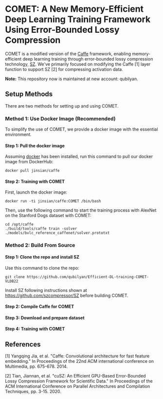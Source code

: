 # COMET: A New Memory-Efficient Deep Learning Training Framework Using Error-Bounded Lossy Compression

COMET is a modified version of the [Caffe](https://github.com/BVLC/caffe) framework, enabling memory-efficient deep learning training through error-bounded lossy compression technology, [SZ](https://github.com/szcompressor/SZ). We've primarily focused on modifying the Caffe [1] layer function to support SZ [2] for compressing activation data.

**Note:** This repository now is maintained at new account: qubilyan.

## Setup Methods

There are two methods for setting up and using COMET.

### Method 1: Use Docker Image (Recommended)

To simplify the use of COMET, we provide a docker image with the essential environment.

#### Step 1: Pull the docker image

Assuming [docker](https://docs.docker.com/get-docker/) has been installed, run this command to pull our docker image from DockerHub:
```
docker pull jinsian/caffe
```

#### Step 2: Training with COMET

First, launch the docker image:
```
docker run -ti jinsian/caffe:COMET /bin/bash
```

Then, use the following command to start the training process with AlexNet on the Stanford Dogs dataset with COMET:
```
cd /opt/caffe
./build/tools/caffe train -solver ./models/bvlc_reference_caffenet/solver.prototxt
```

### Method 2: Build From Source

#### Step 1: Clone the repo and install SZ

Use this command to clone the repo:
```
git clone https://github.com/qubilyan/Efficient-DL-training-COMET-VLDB22
```

Install SZ following instructions shown at https://github.com/szcompressor/SZ before building COMET.

#### Step 2: Compile Caffe for COMET

#### Step 3: Download and prepare dataset

#### Step 4: Training with COMET

## References

[1] Yangqing Jia, et al. "Caffe: Convolutional architecture for fast feature embedding." In Proceedings of the 22nd ACM international conference on Multimedia, pp. 675-678. 2014.

[2] Tian, Jiannan, et al. "cuSZ: An Efficient GPU-Based Error-Bounded Lossy Compression Framework for Scientific Data." In Proceedings of the ACM International Conference on Parallel Architectures and Compilation Techniques, pp. 3-15. 2020.